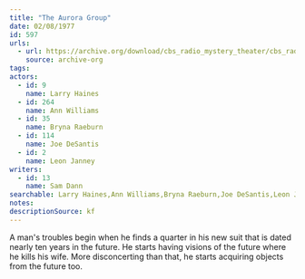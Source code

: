 ```yaml
---
title: "The Aurora Group"
date: 02/08/1977
id: 597
urls: 
  - url: https://archive.org/download/cbs_radio_mystery_theater/cbs_radio_mystery_theater-0551-0600.zip/cbs_radio_mystery_theater-0551-0600%2Fcbsrmt_0597_the_aurora_group.mp3
    source: archive-org
tags: 
actors:  
  - id: 9
    name: Larry Haines  
  - id: 264
    name: Ann Williams  
  - id: 35
    name: Bryna Raeburn  
  - id: 114
    name: Joe DeSantis  
  - id: 2
    name: Leon Janney
writers:  
  - id: 13
    name: Sam Dann
searchable: Larry Haines,Ann Williams,Bryna Raeburn,Joe DeSantis,Leon Janney Sam Dann
notes: 
descriptionSource: kf
---
```

A man's troubles begin when he finds a quarter in his new suit that is dated nearly ten years in the future. He starts having visions of the future where he kills his wife. More disconcerting than that, he starts acquiring objects from the future too.